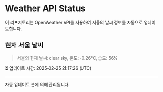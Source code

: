 
# Weather API Status

이 리포지토리는 OpenWeather API를 사용하여 서울의 날씨 정보를 자동으로 업데이트합니다.

## 현재 서울 날씨
> 서울의 현재 날씨: clear sky, 온도: -0.26°C, 습도: 56%

⏳ 업데이트 시간: 2025-02-25 21:17:26 (UTC)

---
자동 업데이트 봇에 의해 관리됩니다.
